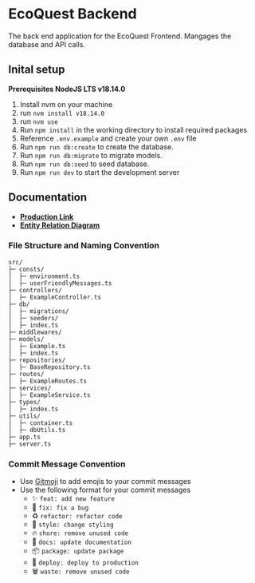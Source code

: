 # EcoQuest Backend

The back end application for the EcoQuest Frontend. Mangages the database and API calls. 

## Inital setup

**Prerequisites NodeJS LTS v18.14.0**

1. Install nvm on your machine
2. run `nvm install v18.14.0`
3. run `nvm use`
4. Run `npm install` in the working directory to install required packages
5. Reference `.env.example` and create your own `.env` file
6. Run `npm run db:create` to create the database.
7. Run `npm run db:migrate` to migrate models.
8. Run `npm run db:seed` to seed database.
9. Run `npm run dev` to start the development server

## Documentation

- [**Production Link**](https://sus-backend.herokuapp.com/)
- [**Entity Relation Diagram**](https://drawsql.app/teams/butters/diagrams/sus-tainability)

### File Structure and Naming Convention

```
src/
├─ consts/
│  ├─ environment.ts
│  ├─ userFriendlyMessages.ts
├─ controllers/
│  ├─ ExampleController.ts
├─ db/
│  ├─ migrations/
│  ├─ seeders/
│  ├─ index.ts
├─ middlewares/
├─ models/
│  ├─ Example.ts
│  ├─ index.ts
├─ repositories/
│  ├─ BaseRepository.ts
├─ routes/
│  ├─ ExampleRoutes.ts
├─ services/
│  ├─ ExampleService.ts
├─ types/
│  ├─ index.ts
├─ utils/
│  ├─ container.ts
│  ├─ dbUtils.ts
├─ app.ts
├─ server.ts
```

### Commit Message Convention

- Use [Gitmoji](https://gitmoji.dev/) to add emojis to your commit messages
- Use the following format for your commit messages
  - :sparkles: `feat: add new feature`
  - :bug: `fix: fix a bug`
  - :recycle: `refactor: refactor code`
  - :art: `style: change styling`
  - :fire: `chore: remove unused code`
  - :memo: `docs: update documentation`
  - :package: `package: update package`
  - :rocket: `deploy: deploy to production`
  - :wastebasket: `waste: remove unused code`
